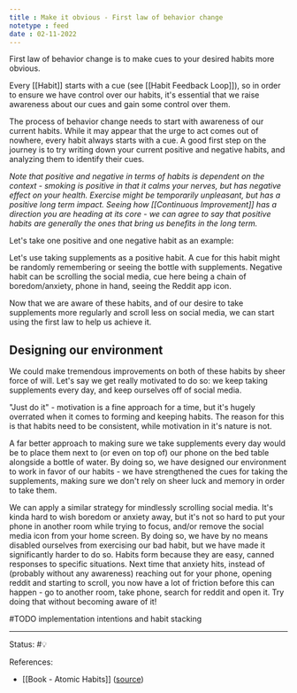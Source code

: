 ```yaml
---
title : Make it obvious - First law of behavior change
notetype : feed
date : 02-11-2022
---
```


First law of behavior change is to make cues to your desired habits more obvious.

Every [[Habit]] starts with a cue (see [[Habit Feedback Loop]]), so in order to ensure we have control over our habits, it's essential that we raise awareness about our cues and gain some control over them.

The process of behavior change needs to start with awareness of our current habits. While it may appear that the urge to act comes out of nowhere, every habit always starts with a cue. A good first step on the journey is to try writing down your current positive and negative habits, and analyzing them to identify their cues.

*Note that positive and negative in terms of habits is dependent on the context - smoking is positive in that it calms your nerves, but has negative effect on your health. Exercise might be temporarily unpleasant, but has a positive long term impact. Seeing how [[Continuous Improvement]] has a direction you are heading at its core - we can agree to say that positive habits are generally the ones that bring us benefits in the long term.*

Let's take one positive and one negative habit as an example:

Let's use taking supplements as a positive habit. A cue for this habit might be randomly remembering or seeing the bottle with supplements. Negative habit can be scrolling the social media, cue here being a chain of boredom/anxiety, phone in hand, seeing the Reddit app icon.

Now that we are aware of these habits, and of our desire to take supplements more regularly and scroll less on social media, we can start using the first law to help us achieve it.

## Designing our environment

We could make tremendous improvements on both of these habits by sheer force of will. Let's say we get really motivated to do so: we keep taking supplements every day, and keep ourselves off of social media.

"Just do it" - motivation is a fine approach for a time, but it's hugely overrated when it comes to forming and keeping habits. The reason for this is that habits need to be consistent, while motivation in it's nature is not.

A far better approach to making sure we take supplements every day would be to place them next to (or even on top of) our phone on the bed table alongside a bottle of water. By doing so, we have designed our environment to work in favor of our habits - we have strengthened the cues for taking the supplements, making sure we don't rely on sheer luck and memory in order to take them.

We can apply a similar strategy for mindlessly scrolling social media. It's kinda hard to wish boredom or anxiety away, but it's not so hard to put your phone in another room while trying to focus, and/or remove the social media icon from your home screen. By doing so, we have by no means disabled ourselves from exercising our bad habit, but we have made it significantly harder to do so. Habits form because they are easy, canned responses to specific situations. Next time that anxiety hits, instead of (probably without any awareness) reaching out for your phone, opening reddit and starting to scroll, you now have a lot of friction before this can happen - go to another room, take phone, search for reddit and open it. Try doing that without becoming aware of it!


#TODO implementation intentions and habit stacking

-----

Status: #💡 

References:
- [[Book - Atomic Habits]] ([source](https://www.amazon.com/gp/product/0735211299/ref=as_li_qf_asin_il_tl))